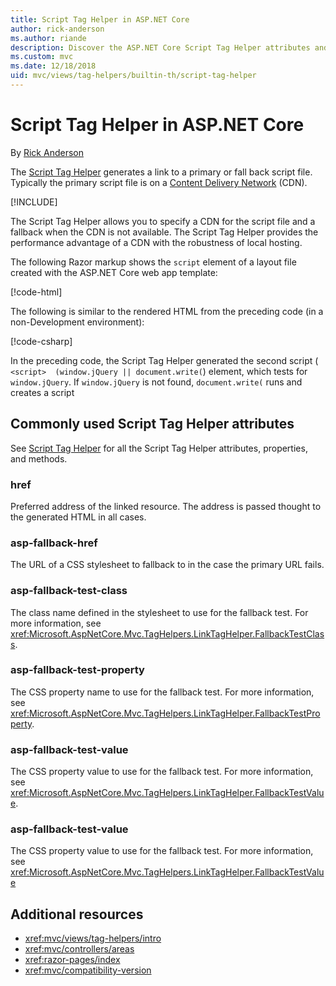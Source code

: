 ```yaml
---
title: Script Tag Helper in ASP.NET Core
author: rick-anderson
ms.author: riande
description: Discover the ASP.NET Core Script Tag Helper attributes and the role each attribute plays in extending behavior of the HTML Script tag.
ms.custom: mvc
ms.date: 12/18/2018
uid: mvc/views/tag-helpers/builtin-th/script-tag-helper
---
```

# Script Tag Helper in ASP.NET Core

By [Rick Anderson](https://twitter.com/RickAndMSFT)

The [Script Tag Helper](xref:Microsoft.AspNetCore.Mvc.TagHelpers.ScriptTagHelper) generates a link to a primary or fall back script file. Typically the primary script file is on a [Content Delivery Network](/office365/enterprise/content-delivery-networks#what-exactly-is-a-cdn) (CDN).

[!INCLUDE[](~/includes/cdn.md)]

The Script Tag Helper allows you to specify a CDN for the script file and a fallback when the CDN is not available. The Script Tag Helper provides the performance advantage of a CDN with the robustness of local hosting.

The following Razor markup shows the `script` element of a layout file created with the ASP.NET Core web app template:

[!code-html[](link-tag-helper/sample/_Layout.cshtml?name=snippet2)]

The following is similar to the rendered HTML from the preceding code (in a non-Development environment):

[!code-csharp[](link-tag-helper/sample/HtmlPage2.html)]

In the preceding code, the Script Tag Helper generated the second script ( `<script>  (window.jQuery || document.write(`) element, which tests for `window.jQuery`. If `window.jQuery` is not found, `document.write(` runs and creates a script 

## Commonly used Script Tag Helper attributes

See [Script Tag Helper](xref:Microsoft.AspNetCore.Mvc.TagHelpers.ScriptTagHelper) for all the Script Tag Helper attributes, properties, and methods.

### href

Preferred address of the linked resource. The address is passed thought to the generated HTML in all cases.

### asp-fallback-href

The URL of a CSS stylesheet to fallback to in the case the primary URL fails.

### asp-fallback-test-class

The class name defined in the stylesheet to use for the fallback test. For more information, see <xref:Microsoft.AspNetCore.Mvc.TagHelpers.LinkTagHelper.FallbackTestClass>.

### asp-fallback-test-property

The CSS property name to use for the fallback test. For more information, see <xref:Microsoft.AspNetCore.Mvc.TagHelpers.LinkTagHelper.FallbackTestProperty>.

### asp-fallback-test-value

The CSS property value to use for the fallback test. For more information, see <xref:Microsoft.AspNetCore.Mvc.TagHelpers.LinkTagHelper.FallbackTestValue>.

### asp-fallback-test-value

The CSS property value to use for the fallback test. For more information, see <xref:Microsoft.AspNetCore.Mvc.TagHelpers.LinkTagHelper.FallbackTestValue>

## Additional resources

* <xref:mvc/views/tag-helpers/intro>
* <xref:mvc/controllers/areas>
* <xref:razor-pages/index>
* <xref:mvc/compatibility-version>
